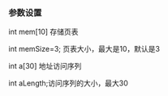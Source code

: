 ### 参数设置
int mem[10] 存储页表

int memSize=3; 页表大小，最大是10，默认是3

int a[30] 地址访问序列

int aLength;访问序列的大小，最大30
